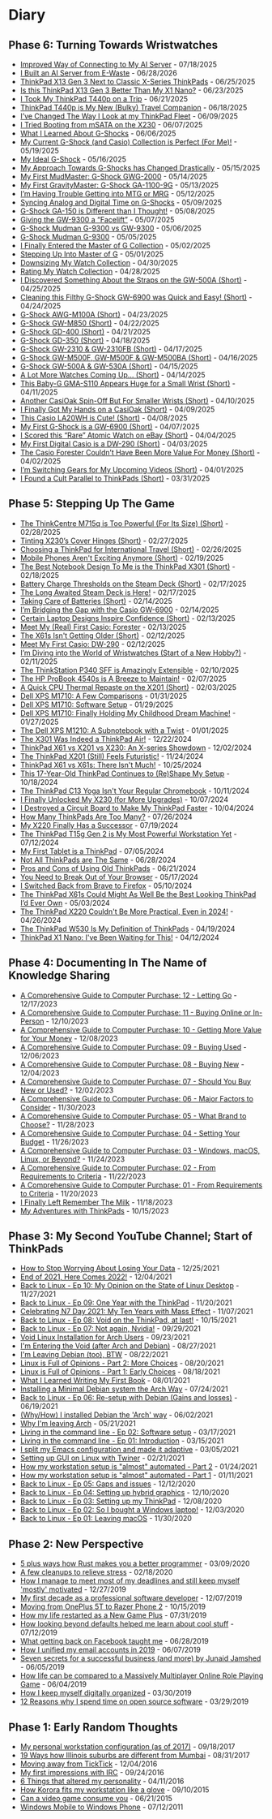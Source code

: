 # Diary

## Phase 6: Turning Towards Wristwatches

- [Improved Way of Connecting to My AI Server](_page_2025071800-video_short) - 07/18/2025
- [I Built an AI Server from E-Waste](_page_2025062800-video) - 06/28/2026
- [ThinkPad X13 Gen 3 Next to Classic X-Series ThinkPads](_page_2025062500-video_short) - 06/25/2025
- [Is this ThinkPad X13 Gen 3 Better Than My X1 Nano?](_page_2025062300-video_short) - 06/23/2025
- [I Took My ThinkPad T440p on a Trip](_page_2025062100-video_short) - 06/21/2025
- [ThinkPad T440p is My New (Bulky) Travel Companion](_page_2025061800-video) - 06/18/2025
- [I’ve Changed The Way I Look at my ThinkPad Fleet](_page_2025060900-video_short) - 06/09/2025
- [I Tried Booting from mSATA on the X230](_page_2025060700-video_short) - 06/07/2025
- [What I Learned About G-Shocks](_page_2025060600-video) - 06/06/2025
- [My Current G-Shock (and Casio) Collection is Perfect (For Me)!](_page_2025051900-video_short) - 05/19/2025
- [My Ideal G-Shock](_page_2025051600-video_short) - 05/16/2025
- [My Approach Towards G-Shocks has Changed Drastically](_page_2025051500-video_short) - 05/15/2025
- [My First MudMaster: G-Shock GWG-2000](_page_2025051400-video_short) - 05/14/2025
- [My First GravityMaster: G-Shock GA-1100-9G](_page_2025051300-video_short) - 05/13/2025
- [I’m Having Trouble Getting into MTG or MRG](_page_2025051200-video_short) - 05/12/2025
- [Syncing Analog and Digital Time on G-Shocks](_page_2025050900-video_short) - 05/09/2025
- [G-Shock GA-150 is Different than I Thought!](_page_2025050800-video_short) - 05/08/2025
- [Giving the GW-9300 a “Facelift”](_page_2025050700-video_short) - 05/07/2025
- [G-Shock Mudman G-9300 vs GW-9300](_page_2025050600-video_short) - 05/06/2025
- [G-Shock Mudman G-9300](_page_2025050500-video_short) - 05/05/2025
- [I Finally Entered the Master of G Collection](_page_2025050200-video_short) - 05/02/2025
- [Stepping Up Into Master of G](_page_2025050100) - 05/01/2025
- [Downsizing My Watch Collection](_page_2025043000-video) - 04/30/2025
- [Rating My Watch Collection](_page_2025042800-video) - 04/28/2025
- [I Discovered Something About the Straps on the GW-500A (Short)](_page_2025042500-video_short) - 04/25/2025
- [Cleaning this Filthy G-Shock GW-6900 was Quick and Easy! (Short)](_page_2025042400-video_short) - 04/24/2025
- [G-Shock AWG-M100A (Short)](_page_2025042300-video_short) - 04/23/2025
- [G-Shock GW-M850 (Short)](_page_2025042200-video_short) - 04/22/2025
- [G-Shock GD-400 (Short)](_page_2025042100-video_short) - 04/21/2025
- [G-Shock GD-350 (Short)](_page_2025041800-video_short) - 04/18/2025
- [G-Shock GW-2310 & GW-2310FB (Short)](_page_2025041700-video_short) - 04/17/2025
- [G-Shock GW-M500F, GW-M500F & GW-M500BA (Short)](_page_2025041600-video_short) - 04/16/2025
- [G-Shock GW-500A & GW-530A (Short)](_page_2025041500-video_short) - 04/15/2025
- [A Lot More Watches Coming Up... (Short)](_page_2025041400-video_short) - 04/14/2025
- [This Baby-G GMA-S110 Appears Huge for a Small Wrist (Short)](_page_2025041100-video_short) - 04/11/2025
- [Another CasiOak Spin-Off But For Smaller Wrists (Short)](_page_2025041000-video_short) - 04/10/2025
- [I Finally Got My Hands on a CasiOak (Short)](_page_2025040900-video_short) - 04/09/2025
- [This Casio LA20WH is Cute! (Short)](_page_2025040800-video_short) - 04/08/2025
- [My First G-Shock is a GW-6900 (Short)](_page_2025040700-video_short) - 04/07/2025
- [I Scored this “Rare” Atomic Watch on eBay (Short)](_page_2025040400-video_short) - 04/04/2025
- [My First Digital Casio is a DW-290 (Short)](_page_2025040300-video_short) - 04/03/2025
- [The Casio Forester Couldn’t Have Been More Value For Money (Short)](_page_2025040200-video_short) - 04/02/2025
- [I’m Switching Gears for My Upcoming Videos (Short)](_page_2025040100-video_short) - 04/01/2025
- [I Found a Cult Parallel to ThinkPads (Short)](_page_2025033100-video_short) - 03/31/2025

## Phase 5: Stepping Up The Game

- [The ThinkCentre M715q is Too Powerful (For Its Size) (Short)](_page_2025022800-video_short) - 02/28/2025
- [Tinting X230’s Cover Hinges (Short)](_page_2025022700-video_short) - 02/27/2025
- [Choosing a ThinkPad for International Travel (Short)](_page_2025022600-video_short) - 02/26/2025
- [Mobile Phones Aren't Exciting Anymore (Short)](_page_2025021900-video_short) - 02/19/2025
- [The Best Notebook Design To Me is the ThinkPad X301 (Short)](_page_2025021800-video_short) - 02/18/2025
- [Battery Charge Thresholds on the Steam Deck (Short)](_page_2025021701-video_short) - 02/17/2025
- [The Long Awaited Steam Deck is Here!](_page_2025021700) - 02/17/2025
- [Taking Care of Batteries (Short)](_page_2025021401-video_short) - 02/14/2025
- [I’m Bridging the Gap with the Casio GW-6900](_page_2025021400) - 02/14/2025
- [Certain Laptop Designs Inspire Confidence (Short)](_page_2025021301-video_short) - 02/13/2025
- [Meet My (Real) First Casio: Forester](_page_2025021300) - 02/13/2025
- [The X61s Isn't Getting Older (Short)](_page_2025021201-video_short) - 02/12/2025
- [Meet My First Casio: DW-290](_page_2025021200) - 02/12/2025
- [I’m Diving into the World of Wristwatches (Start of a New Hobby?)](_page_2025021100) - 02/11/2025
- [The ThinkStation P340 SFF is Amazingly Extensible](_page_2025021000-video) - 02/10/2025
- [The HP ProBook 4540s is A Breeze to Maintain!](_page_2025020700-video) - 02/07/2025
- [A Quick CPU Thermal Repaste on the X201 (Short)](_page_2025020300-video_short) - 02/03/2025
- [Dell XPS M1710: A Few Comparisons](_page_2025013100-video) - 01/31/2025
- [Dell XPS M1710: Software Setup](_page_2025012900-video) - 01/29/2025
- [Dell XPS M1710: Finally Holding My Childhood Dream Machine!](_page_2025012700-video) - 01/27/2025
- [The Dell XPS M1210: A Subnotebook with a Twist](_page_2025010100-video) - 01/01/2025
- [The X301 Was Indeed a ThinkPad Air!](_page_2024122200-video) - 12/22/2024
- [ThinkPad X61 vs X201 vs X230: An X-series Showdown](_page_2024120200-video) - 12/02/2024
- [The ThinkPad X201 (Still) Feels Futuristic!](_page_2024112400-video) - 11/24/2024
- [ThinkPad X61 vs X61s: There Isn't Much!](_page_2024102500-video) - 10/25/2024
- [This 17-Year-Old ThinkPad Continues to (Re)Shape My Setup](_page_2024101800-video) - 10/18/2024
- [The ThinkPad C13 Yoga Isn't Your Regular Chromebook](_page_2024101100-video) - 10/11/2024
- [I Finally Unlocked My X230 (for More Upgrades)](_page_2024100700-video) - 10/07/2024
- [I Destroyed a Circuit Board to Make My ThinkPad Faster](_page_2024100400-video) - 10/04/2024
- [How Many ThinkPads Are Too Many?](_page_2024072600-video) - 07/26/2024
- [My X220 Finally Has a Successor](_page_2024071900-video) - 07/19/2024
- [The ThinkPad T15g Gen 2 is My Most Powerful Workstation Yet](_page_2024071200-video) - 07/12/2024
- [My First Tablet is a ThinkPad](_page_2024070500-video) - 07/05/2024
- [Not All ThinkPads are The Same](_page_2024062800-video) - 06/28/2024
- [Pros and Cons of Using Old ThinkPads](_page_2024062100-video) - 06/21/2024
- [You Need to Break Out of Your Browser](_page_2024051700-video) - 05/17/2024
- [I Switched Back from Brave to Firefox](_page_2024051000-video) - 05/10/2024
- [The ThinkPad X61s Could Might As Well Be the Best Looking ThinkPad I’d Ever Own](_page_2024050300-video) - 05/03/2024
- [The ThinkPad X220 Couldn't Be More Practical, Even in 2024!](_page_2024042600-video) - 04/26/2024
- [The ThinkPad W530 Is My Definition of ThinkPads](_page_2024041900-video) - 04/19/2024
- [ThinkPad X1 Nano: I've Been Waiting for This!](_page_2024041200-video) - 04/12/2024

## Phase 4: Documenting In The Name of Knowledge Sharing

- [A Comprehensive Guide to Computer Purchase: 12 - Letting Go](_page_2023121700-video) - 12/17/2023
- [A Comprehensive Guide to Computer Purchase: 11 - Buying Online or In-Person](_page_2023121000-video) - 12/10/2023
- [A Comprehensive Guide to Computer Purchase: 10 - Getting More Value for Your Money](_page_2023120800-video) - 12/08/2023
- [A Comprehensive Guide to Computer Purchase: 09 - Buying Used](_page_2023120600-video) - 12/06/2023
- [A Comprehensive Guide to Computer Purchase: 08 - Buying New](_page_2023120400-video) - 12/04/2023
- [A Comprehensive Guide to Computer Purchase: 07 - Should You Buy New or Used?](_page_2023120200-video) - 12/02/2023
- [A Comprehensive Guide to Computer Purchase: 06 - Major Factors to Consider](_page_2023113000-video) - 11/30/2023
- [A Comprehensive Guide to Computer Purchase: 05 - What Brand to Choose?](_page_2023112800-video) - 11/28/2023
- [A Comprehensive Guide to Computer Purchase: 04 - Setting Your Budget](_page_2023112600-video) - 11/26/2023
- [A Comprehensive Guide to Computer Purchase: 03 - Windows, macOS, Linux, or Beyond?](_page_2023112400-video) - 11/24/2023
- [A Comprehensive Guide to Computer Purchase: 02 - From Requirements to Criteria](_page_2023112200-video) - 11/22/2023
- [A Comprehensive Guide to Computer Purchase: 01 - From Requirements to Criteria](_page_2023112000-video) - 11/20/2023
- [I Finally Left Remember The Milk](_page_2023111800-video) - 11/18/2023
- [My Adventures with ThinkPads](_page_2023101500-video) - 10/15/2023

## Phase 3: My Second YouTube Channel; Start of ThinkPads

- [How to Stop Worrying About Losing Your Data](_page_2021122500-video) - 12/25/2021
- [End of 2021, Here Comes 2022!](_page_2021120400-video) - 12/04/2021
- [Back to Linux - Ep 10: My Opinion on the State of Linux Desktop](_page_2021112700-video) - 11/27/2021
- [Back to Linux - Ep 09: One Year with the ThinkPad](_page_2021112000-video) - 11/20/2021
- [Celebrating N7 Day 2021: My Ten Years with Mass Effect](_page_2021110700-video) - 11/07/2021
- [Back to Linux - Ep 08: Void on the ThinkPad, at last!](_page_2021101500-video) - 10/15/2021
- [Back to Linux - Ep 07: Not again, Nvidia!](_page_2021092900-video) - 09/29/2021
- [Void Linux Installation for Arch Users](_page_2021092300-video) - 09/23/2021
- [I'm Entering the Void (after Arch and Debian)](_page_2021082700-video) - 08/27/2021
- [I'm Leaving Debian (too), BTW](_page_2021082200-video) - 08/22/2021
- [Linux is Full of Opinions - Part 2: More Choices](_page_2021082000-video) - 08/20/2021
- [Linux is Full of Opinions - Part 1: Early Choices](_page_2021081800-video) - 08/18/2021
- [What I Learned Writing My First Book](_page_2021080100-video) - 08/01/2021
- [Installing a Minimal Debian system the Arch Way](_page_2021072400-video) - 07/24/2021
- [Back to Linux - Ep 06: Re-setup with Debian (Gains and losses)](_page_2021061900-video) - 06/19/2021
- [(Why/How) I installed Debian the 'Arch' way](_page_2021060200-video) - 06/02/2021
- [Why I'm leaving Arch](_page_2021052100-video) - 05/21/2021
- [Living in the command line - Ep 02: Software setup](_page_2021031700-video) - 03/17/2021
- [Living in the command line - Ep 01: Introduction](_page_2021031500-video) - 03/15/2021
- [I split my Emacs configuration and made it adaptive](_page_2021030500-video) - 03/05/2021
- [Setting up GUI on Linux with Twiner](_page_2021022100-video) - 02/21/2021
- [How my workstation setup is "almost" automated - Part 2](_page_2021012400-video) - 01/24/2021
- [How my workstation setup is "almost" automated - Part 1](_page_2021011100-video) - 01/11/2021
- [Back to Linux - Ep 05: Gaps and issues](_page_2020121200-video) - 12/12/2020
- [Back to Linux - Ep 04: Setting up hybrid graphics](_page_2020121000-video) - 12/10/2020
- [Back to Linux - Ep 03: Setting up my ThinkPad](_page_2020120800-video) - 12/08/2020
- [Back to Linux - Ep 02: So I bought a Windows laptop!](_page_2020120300-video) - 12/03/2020
- [Back to Linux - Ep 01: Leaving macOS](_page_2020113000-video) - 11/30/2020

## Phase 2: New Perspective

- [5 plus ways how Rust makes you a better programmer](_page_2020030900) - 03/09/2020
- [A few cleanups to relieve stress](_page_2020021800) - 02/18/2020
- [How I manage to meet most of my deadlines and still keep myself 'mostly' motivated](_page_2019122700) - 12/27/2019
- [My first decade as a professional software developer](_page_2019120700) - 12/07/2019
- [Moving from OnePlus 5T to Razer Phone 2](_page_2019101500) - 10/15/2019
- [How my life restarted as a New Game Plus](_page_2019073100) - 07/31/2019
- [How looking beyond defaults helped me learn about cool stuff](_page_2019071200) - 07/12/2019
- [What getting back on Facebook taught me](_page_2019062800) - 06/28/2019
- [How I unified my email accounts in 2019](_page_2019060700) - 06/07/2019
- [Seven secrets for a successful business (and more) by Junaid Jamshed](_page_2019060500) - 06/05/2019
- [How life can be compared to a Massively Multiplayer Online Role Playing Game](_page_2019060400) - 06/04/2019
- [How I keep myself digitally organized](_page_2019033000) - 03/30/2019
- [12 Reasons why I spend time on open source software](_page_2019032900) - 03/29/2019

## Phase 1: Early Random Thoughts

- [My personal workstation configuration (as of 2017)](_page_2017091800) - 09/18/2017
- [19 Ways how Illinois suburbs are different from Mumbai](_page_2017083100) - 08/31/2017
- [Moving away from TickTick](_page_2016120400) - 12/04/2016
- [My first impressions with IRC](_page_2016092400) - 09/24/2016
- [6 Things that altered my personality](_page_2016041100) - 04/11/2016
- [How Korora fits my workstation like a glove](_page_2015091000) - 09/10/2015
- [Can a video game consume you](_page_2015062100) - 06/21/2015
- [Windows Mobile to Windows Phone](_page_2011071200) - 07/12/2011
